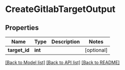 # CreateGitlabTargetOutput

## Properties
Name | Type | Description | Notes
------------ | ------------- | ------------- | -------------
**target_id** | **int** |  | [optional] 

[[Back to Model list]](../README.md#documentation-for-models) [[Back to API list]](../README.md#documentation-for-api-endpoints) [[Back to README]](../README.md)


